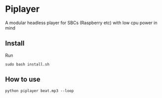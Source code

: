 # Piplayer
A modular headless player for SBCs (Raspberry etc) with low cpu power in mind


## Install
Run
```
sudo bash install.sh
```

## How to use

```
python piplayer beat.mp3 --loop
```